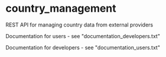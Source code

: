# country_management
REST API for managing country data from external providers

Documentation for users - see "documentation_developers.txt"

Documentation for developers - see "documentation_users.txt"
